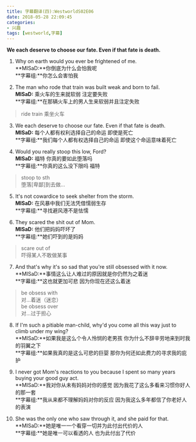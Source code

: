 ```yaml
---
title: 字幕翻译(四):WestworldS02E06
date: 2018-05-28 22:09:45
categories: 
- 兴趣
tags: [westworld,字幕]
---
```

**We each deserve to choose our fate. Even  if that fate is death.**
<!-- more -->
1. Why on earth would you ever be frightened of me.  
**MISaD:**你倒底为什么会怕我呢  
**字幕组:**你怎么会害怕我  

2. The man who rode that train was built weak and born to fail.  
**MISaD:** 乘火车的生来就软弱  注定要失败  
**字幕组:**在那辆火车上的男人生来软弱并且注定失败  

>ride train 乘坐火车  

3. We each deserve to choose our fate. Even  if that fate is death.   
**MISaD:** 每个人都有权利选择自己的命运  即使是死亡  
**字幕组:**我们每个人都有权选择自己的命运  即使这个命运意味着死亡  

4. Would you really stoop this low, Ford?  
**MISaD:** 福特  你真的要如此堕落吗  
**字幕组:**你真的这么没下限吗  福特  

> stoop to sth  
堕落[卑鄙]到去做…  

5. It's not cowardice to seek shelter from the storm.  
**MISaD:** 在风暴中我们无法凭借懦弱生存  
**字幕组:**寻找避风港不是怯懦  

6. They scared the shit out of Mom.   
**MISaD:** 他们把妈妈吓坏了  
**字幕组:**她们吓到的是妈妈  

> scare out of  
吓得某人不敢做某事  

7. And that's why it's so sad that you're still obsessed with it now.   
**MISaD:**事情这么让人难过的原因就是你仍然为之着迷  
**字幕组:**这也就更加可悲  因为你现在还这么着迷  

> be obsess with  
对...着迷（迷恋）  
be obsess over  
对...过于担心  

8. If I'm such a pitiable man-child, why'd you come all this way just to climb under my wing?  
**MISaD:**如果我是这么个令人怜悯的老男孩  你为什么不辞辛劳地来到时我的羽翼之下  
**字幕组:**如果我真的是这么可悲的巨婴  那你为何还如此费力的寻求我的庇护  

9. I never got Mom's reactions to you because I spent so many years buying your good guy act.   
**MISaD:**我对你从未有妈妈对你的感觉  因为我花了这么多看来习惯你好人的那一套  
**字幕组:**我从来都不理解妈妈对你的反应  因为我这么多年都信了你老好人的表演    

10. She was the only one who saw through it, and she paid for that.  
**MISaD:**她是唯一一个看穿一切并为此付出代价的人  
**字幕组:**她是唯一可以看透的人  也为此付出了代价  

